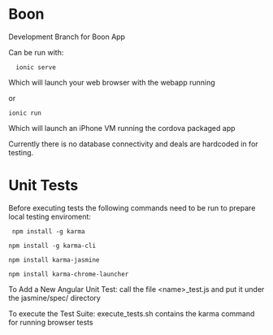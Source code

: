 # Boon

Development Branch for Boon App

Can be run with:

```  ionic serve```

Which will launch your web browser with the webapp running

or

```ionic run```

Which will launch an iPhone VM running the cordova packaged app


Currently there is no database connectivity and deals are hardcoded in for testing.

# Unit Tests

Before executing tests the following commands need to be run to prepare local testing enviroment:

``` npm install -g karma```

```npm install -g karma-cli```

```npm install karma-jasmine```

```npm install karma-chrome-launcher ```

To Add a New Angular Unit Test: call the file \<name\>_test.js and put it under the jasmine/spec/ directory

To execute the Test Suite: execute_tests.sh contains the karma command for running browser tests
